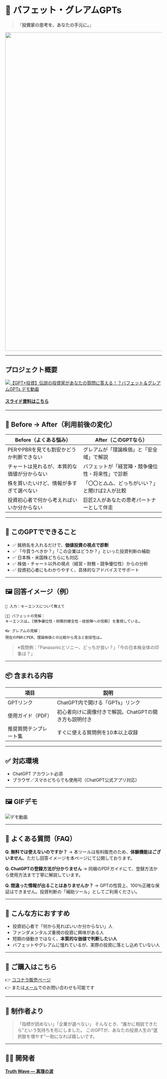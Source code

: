 # 📘 バフェット・グレアムGPTs

> 「**投資家の思考を、あなたの手元に。**」

<p align="center">
 <img width="1536" height="1024" alt="投資の伝説たちの知恵を、AIの力で。" src="https://github.com/user-attachments/assets/bca3af3f-b6f0-4e1f-b475-d8a9582ac7c2" />


---

## プロジェクト概要
[![【GPT×投資】伝説の投資家があなたの質問に答える！？バフェット＆グレアムGPTs デモ動画](https://github.com/user-attachments/assets/fe85f918-74b6-45f5-871c-c78dfca4ce1a)](https://youtu.be/IsbGfkHMYJ0)

#### [スライド資料はこちら](https://github.com/truthwave/Buffett-Graham-GPTs/blob/main/%E8%B3%87%E6%96%99/%E3%83%90%E3%83%95%E3%82%A7%E3%83%83%E3%83%88%E3%83%BB%E3%82%B0%E3%83%AC%E3%82%A2%E3%83%A0GPTs.pdf)

---

## 🧠 Before → After（利用前後の変化）

| Before（よくある悩み）                            | After（このGPTなら）                                                    |
|--------------------------------------------------|------------------------------------------------------------------------|
| PERやPBRを見ても割安かどうか判断できない          | グレアムが「理論株価」と「安全域」で解説                              |
| チャートは見れるが、本質的な価値が分からない      | バフェットが「経営陣・競争優位性・将来性」で診断                    |
| 株を買いたいけど、情報が多すぎて選べない          | 「〇〇と△△、どっちがいい？」と聞けば2人が比較                         |
| 投資初心者で何から考えればいいか分からない        | 巨匠2人があなたの思考パートナーとして伴走                            |

---

## 💬 このGPTでできること

- ✅ 銘柄名を入れるだけで、**価値投資の視点で診断**
- ✅ 「今買うべきか？」「この企業はどうか？」といった投資判断の補助
- ✅ 日本株・米国株どちらにも対応
- ✅ 株価・チャート以外の視点（経営・財務・競争優位性）からの分析
- ✅ 投資初心者にもわかりやすく、具体的なアドバイスでサポート

---

## 🖼️ 回答イメージ（例）

```text
📝 入力：キーエンスについて教えて

👨‍🏫 バフェットの見解：
キーエンスは… [競争優位性・財務的健全性・経営陣への信頼] を重視している…

👓 グレアムの見解：
現在のPBRとPER、理論株価との比較から見ると割安性は…
````

> ※質問例：「Panasonicとソニー、どっちが良い？」「今の日本株全体の印象は？」

---

## 📦 含まれる内容

| 項目          | 説明                             |
| ----------- | ------------------------------ |
| GPTリンク      | ChatGPT内で開ける「GPTs」リンク          |
| 使用ガイド（PDF）  | 初心者向けに画像付きで解説。ChatGPTの開き方も説明付き |
| 推奨質問テンプレート集 | すぐに使える質問例を10本以上収録              |

---

## ✅ 対応環境

* ChatGPT アカウント必須
* ブラウザ／スマホどちらでも使用可（ChatGPT公式アプリ対応）

---

## 🖼️ GIFデモ
![デモ動画](https://github.com/user-attachments/assets/dc498b75-1aab-4afd-86da-5923843cac7f)

---

## 💬 よくある質問（FAQ）

**Q. 無料では使えないのですか？**
→ 本ツールは有料販売のため、**体験機能はございません**。ただし回答イメージを本ページにて公開しております。

**Q. ChatGPTの登録方法が分かりません**
→ 同梱のPDFガイドにて、登録方法から使用方法まで丁寧に解説しています。

**Q. 間違った情報が出ることはありませんか？**
→ GPTの性質上、100％正確な保証はできません。投資判断の「補助ツール」としてご利用ください。

---

## 🎯 こんな方におすすめ

* 投資初心者で「何から見ればいいか分からない」人
* ファンダメンタルズ重視の投資に興味がある人
* 短期の値動きではなく、**本質的な価値で判断したい人**
* バフェットやグレアムに憧れているが、実際の投資に落とし込めていない人

---

## 🛒 ご購入はこちら

👉 [ココナラ販売ページ](https://coconala.com/contents_market/pictures/cmez6ftdz0sjh6m0h0xdbo1gs)
<br>👉 または[メール](mailto:realmadrid71214591@gmail.com)でのお問い合わせも可能です

---

## 🧭 制作者より

> 「指標が読めない」「企業が選べない」
> そんなとき、“誰かに相談できたら”という気持ちを形にしました。
> このGPTが、あなたの投資人生の“選択肢を増やす”一助になれば嬉しいです。

---

## 👨‍💻 開発者

**[Truth Wave ― 真理の波](https://github.com/truthwave)**  
